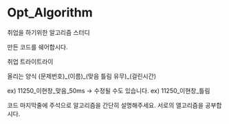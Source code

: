 # Opt_Algorithm
취업을 하기위한 알고리즘 스터디

만든 코드를 쉐어합시다.

취업 트라이트라이

올리는 양식 (문제번호)\_(이름)\_(맞음 틀림 유무)\_(걸린시간)

ex) 11250_이현창_맞음_50ms  -> 수정될 수도 있습니다.
ex) 11250_이현창_틀림

코드 마지막줄에 주석으로 알고리즘을 간단히 설명해주세요. 서로의 앨고리즘을 공부합시다.
